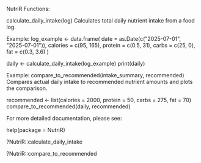 NutriR Functions:

calculate_daily_intake(log)
Calculates total daily nutrient intake from a food log.


Example:
log_example <- data.frame(
  date = as.Date(c("2025-07-01", "2025-07-01")),
  calories = c(95, 165),
  protein = c(0.5, 31),
  carbs = c(25, 0),
  fat = c(0.3, 3.6)
)

daily <- calculate_daily_intake(log_example)
print(daily)


Example:
compare_to_recommended(intake_summary, recommended)
Compares actual daily intake to recommended nutrient amounts and plots the comparison.



recommended <- list(calories = 2000, protein = 50, carbs = 275, fat = 70)
compare_to_recommended(daily, recommended)



For more detailed documentation, please see:

help(package = NutriR)

?NutriR::calculate_daily_intake

?NutriR::compare_to_recommended
